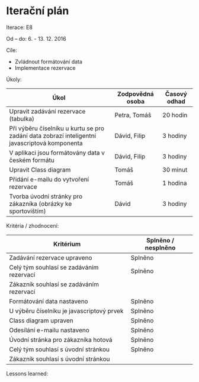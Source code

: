 <h1>Iterační plán</h1>
Iterace:  E8

Od – do:
6. - 13. 12. 2016

Cíle:
- Zvládnout formátování data
- Implementace rezervace

Úkoly:

|Úkol|	Zodpovědná osoba|	Časový odhad|
|---|---|---|
|Upravit zadávání rezervace (tabulka)|Petra, Tomáš|20 hodin|
|Při výběru číselníku u kurtu se pro zadání data zobrazí inteligentní javascriptová komponenta|Dávid, Filip|3 hodiny|
|V aplikaci jsou formátovány data v českém formátu|Dávid, Filip|3 hodiny|
|Upravit Class diagram|Tomáš|30 minut|
|Přidání e-mailu do vytvoření rezervace|Tomáš|1 hodina|
|Tvorba úvodní stránky pro zákazníka (obrázky ke sportovištím)|Dávid|3 hodiny|

Kritéria / zhodnocení:

|Kritérium	|Splněno / nesplněno|
|---|---|
|Zadávání rezervace upraveno|Splněno|
|Celý tým souhlasí se zadáváním rezervací|Splněno|
|Zákazník souhlasí se zadáváním rezervací||
|Formátování data nastaveno|Splněno|
|U výběru číselníku je javascriptový prvek|Splněno|
|Class diagram upraven|Splněno|
|Odesílání e-mailu nastaveno|Splněno|
|Úvodní stránka pro zákazníka hotová|Splněno|
|Celý tým souhlasí s úvodní stránkou|Splněno|
|Zákazník souhlasí s úvodní stránkou||

Lessons learned:
